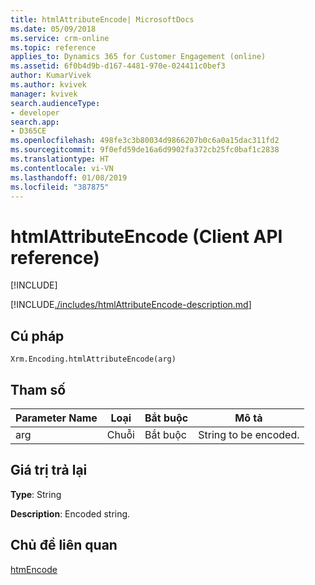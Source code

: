 ```yaml
---
title: htmlAttributeEncode| MicrosoftDocs
ms.date: 05/09/2018
ms.service: crm-online
ms.topic: reference
applies_to: Dynamics 365 for Customer Engagement (online)
ms.assetid: 6f0b4d9b-d167-4481-970e-024411c0bef3
author: KumarVivek
ms.author: kvivek
manager: kvivek
search.audienceType:
- developer
search.app:
- D365CE
ms.openlocfilehash: 498fe3c3b80034d9866207b0c6a0a15dac311fd2
ms.sourcegitcommit: 9f0efd59de16a6d9902fa372cb25fc0baf1c2838
ms.translationtype: HT
ms.contentlocale: vi-VN
ms.lasthandoff: 01/08/2019
ms.locfileid: "387875"
---
```

# <a name="htmlattributeencode-client-api-reference"></a>htmlAttributeEncode (Client API reference)

[!INCLUDE[](../../../../includes/cc_applies_to_update_9_0_0.md)]

[!INCLUDE[./includes/htmlAttributeEncode-description.md](./includes/htmlAttributeEncode-description.md)] 

## <a name="syntax"></a>Cú pháp

`Xrm.Encoding.htmlAttributeEncode(arg)`

## <a name="parameters"></a>Tham số

|Parameter Name        | Loại           | Bắt buộc  |Mô tả  |
| ------------- |-------------| -----|-----|
|arg        | Chuỗi           | Bắt buộc  |String to be encoded.  |


## <a name="return-value"></a>Giá trị trả lại

**Type**: String

**Description**: Encoded string.

## <a name="related-topics"></a>Chủ đề liên quan
[htmEncode](htmlEncode.md)
